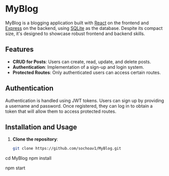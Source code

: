 # MyBlog

MyBlog is a blogging application built with [React](https://reactjs.org/) on the frontend and [Express](https://expressjs.com/) on the backend, using [SQLite](https://www.sqlite.org/index.html) as the database. Despite its compact size, it's designed to showcase robust frontend and backend skills.

## Features

- **CRUD for Posts**: Users can create, read, update, and delete posts.
- **Authentication**: Implementation of a sign-up and login system.
- **Protected Routes**: Only authenticated users can access certain routes.

## Authentication

Authentication is handled using JWT tokens. Users can sign up by providing a username and password. Once registered, they can log in to obtain a token that will allow them to access protected routes.

## Installation and Usage

1. **Clone the repository**:
   ```bash
   git clone https://github.com/sochoav1/MyBlog.git
cd MyBlog
npm install

npm start
